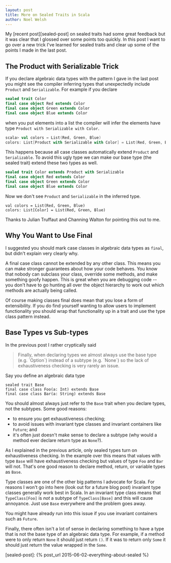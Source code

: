 ```yaml
---
layout: post
title: More on Sealed Traits in Scala
author: Noel Welsh
---
```


My [recent post][sealed-post] on sealed traits had some great feedback but it was clear that I glossed over some points too quickly. In this post I want to go over a new trick I've learned for sealed traits and clear up some of the points I made in the last post.

<!-- break -->

## The Product with Serializable Trick

If you declare algebraic data types with the pattern I gave in the last post you might see the compiler inferring types that unexpectedly include `Product` and `Serializable`. For example if you declare

~~~ scala
sealed trait Color
final case object Red extends Color
final case object Green extends Color
final case object Blue extends Color
~~~

when you put elements into a list the compiler will infer the elements have type `Product with Serializable with Color`.

~~~ scala
scala> val colors = List(Red, Green, Blue)
colors: List[Product with Serializable with Color] = List(Red, Green, Blue)
~~~

This happens because all case classes automatically extend `Product` and `Serializable`. To avoid this ugly type we can make our base type (the sealed trait) extend these two types as well.

~~~ scala
sealed trait Color extends Product with Serializable
final case object Red extends Color
final case object Green extends Color
final case object Blue extends Color
~~~

Now we don't see `Product` and `Serializable` in the inferred type.

~~~
val colors = List(Red, Green, Blue)
colors: List[Color] = List(Red, Green, Blue)
~~~

Thanks to Julian Truffaut and Channing Walton for pointing this out to me.

## Why You Want to Use Final

I suggested you should mark case classes in algebraic data types as `final`, but didn't explain very clearly why.

A final case class cannot be extended by any other class. This means you can make stronger guarantees about how your code behaves. You know that nobody can subclass your class, override some methods, and make something goofy happen. This is great when you are debugging code -- you don't have to go hunting all over the object hierarchy to work out which methods are actually being called.

Of course making classes final does mean that you lose a form of extensibility. If you do find yourself wanting to allow users to implement functionality you should wrap that functionality up in a trait and use the type class pattern instead.

## Base Types vs Sub-types

In the previous post I rather cryptically said

<blockquote>
Finally, when declaring types we almost always use the base type (e.g. `Option`) instead of a subtype (e.g. `None`) so the lack of exhaustiveness checking is very rarely an issue.
</blockquote>

Say you define an algebraic data type

~~~
sealed trait Base
final case class Foo(a: Int) extends Base
final case class Bar(a: String) extends Base
~~~

You should almost always just refer to the `Base` trait when you declare types, not the subtypes. Some good reasons:

- to ensure you get exhaustiveness checking;
- to avoid issues with invariant type classes and invariant containers like `Future`; and
- it's often just doesn't make sense to declare a subtype (why would a method ever declare return type as `None`?).

As I explained in the previous article, only sealed types turn on exhaustiveness checking. In the example over this means that values with type `Base` will have exhaustiveness checking but values of type `Foo` and `Bar` will not. That's one good reason to declare method, return, or variable types as `Base`.

Type classes are one of the other big patterns I advocate for Scala. For reasons I won't go into here (look out for a future blog post) invariant type classes generally work best in Scala. In an invariant type class means that `TypeClass[Foo]` is *not* a subtype of `TypeClass[Base]` and this will cause annoyance. Just use `Base` everywhere and the problem goes away.

You might have already run into this issue if you use invariant containers such as `Future`.

Finally, there often isn't a lot of sense in declaring something to have a type that is not the base type of an algebraic data type. For example, if a method were to only return `None` it should just return `()`. If it was to return only `Some` it should just return the value wrapped in the `Some`.

[sealed-post]: {% post_url 2015-06-02-everything-about-sealed %}
